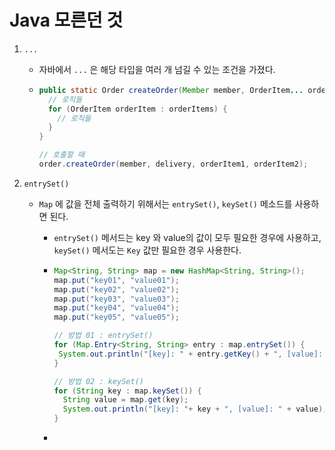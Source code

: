 # Java 모른던 것

1. `...`

   * 자바에서 `...` 은 해당 타입을 여러 개 넘길 수 있는 조건을 가졌다.

   * ```java
     public static Order createOrder(Member member, OrderItem... orderItems) {
       // 로직들
       for (OrderItem orderItem : orderItems) {
         // 로직들
       }
     }
     
     // 호출할 때
     order.createOrder(member, delivery, orderItem1, orderItem2);
     ```

   

2. `entrySet()`

   * `Map` 에 값을 전체 출력하기 위해서는 `entrySet()`, `keySet()` 메소드를 사용하면 된다.

     * `entrySet()` 메서드는 key 와 value의 값이 모두 필요한 경우에 사용하고, `keySet()` 메서도는 `Key` 값만 필요한 경우 사용한다.

     * ```java
       Map<String, String> map = new HashMap<String, String>();
       map.put("key01", "value01"); 
       map.put("key02", "value02");
       map.put("key03", "value03");
       map.put("key04", "value04");
       map.put("key05", "value05");
       
       // 방법 01 : entrySet()
       for (Map.Entry<String, String> entry : map.entrySet()) {
       	System.out.println("[key]: " + entry.getKey() + ", [value]: "+entry.getValue());
       }
       
       // 방법 02 : keySet()
       for (String key : map.keySet()) {
         String value = map.get(key);
         System.out.println("[key]: "+ key + ", [value]: " + value);
       }
       ```

     * 